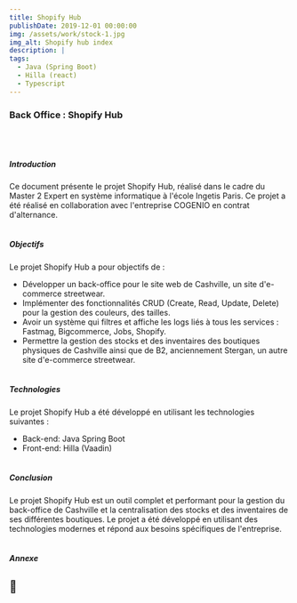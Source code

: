 ```yaml
---
title: Shopify Hub
publishDate: 2019-12-01 00:00:00
img: /assets/work/stock-1.jpg
img_alt: Shopify hub index
description: |
tags:
  - Java (Spring Boot)
  - Hilla (react)
  - Typescript
---
```


### Back Office : Shopify Hub
<br><br>

##### Introduction
Ce document présente le projet Shopify Hub, réalisé dans le cadre du Master 2 Expert en système informatique à l'école Ingetis Paris. Ce projet a été réalisé en collaboration avec l'entreprise COGENIO en contrat d'alternance.
<br><br>

##### Objectifs
Le projet Shopify Hub a pour objectifs de :
- Développer un back-office pour le site web de Cashville, un site d'e-commerce streetwear.
- Implémenter des fonctionnalités CRUD (Create, Read, Update, Delete) pour la gestion des couleurs, des tailles.
- Avoir un système qui filtres et affiche les logs liés à tous les services : Fastmag, Bigcommerce, Jobs, Shopify.
- Permettre la gestion des stocks et des inventaires des boutiques physiques de Cashville ainsi que de B2, anciennement Stergan, un autre site d'e-commerce streetwear.
<br><br>

##### Technologies
Le projet Shopify Hub a été développé en utilisant les technologies suivantes :
- Back-end: Java Spring Boot
- Front-end: Hilla (Vaadin)
<br><br>

##### Conclusion
Le projet Shopify Hub est un outil complet et performant pour la gestion du back-office de Cashville et la centralisation des stocks et des inventaires de ses différentes boutiques. Le projet a été développé en utilisant des technologies modernes et répond aux besoins spécifiques de l'entreprise.
<br><br>

##### Annexe
## 🚧